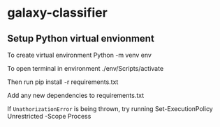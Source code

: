 # galaxy-classifier

## Setup Python virtual envionment

To create virtual environment
Python -m venv env

To open terminal in environment
./env/Scripts/activate

Then run
pip install -r requirements.txt

Add any new dependencies to requirements.txt

If `UnathorizationError` is being thrown, try running
Set-ExecutionPolicy Unrestricted -Scope Process
